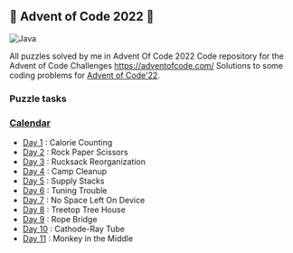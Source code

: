 ## 🎄 Advent of Code 2022 🎄 
![Java](https://img.shields.io/badge/java-%23ED8B00.svg?style=for-the-badge&logo=java&logoColor=white)

All puzzles solved by me in Advent Of Code 2022
Code repository for the Advent of Code Challenges https://adventofcode.com/
Solutions to some coding problems for [Advent of Code'22](https://adventofcode.com/2022).

### Puzzle tasks
### [Calendar](https://adventofcode.com/2022)
* [Day 1](https://adventofcode.com/2022/day/1)   : Calorie Counting   
* [Day 2](https://adventofcode.com/2022/day/2)   : Rock Paper Scissors  
* [Day 3](https://adventofcode.com/2022/day/3)   : Rucksack Reorganization
* [Day 4](https://adventofcode.com/2022/day/4)   : Camp Cleanup   
* [Day 5](https://adventofcode.com/2022/day/5)   : Supply Stacks   
* [Day 6](https://adventofcode.com/2022/day/6)   : Tuning Trouble   
* [Day 7](https://adventofcode.com/2022/day/7)   : No Space Left On Device   
* [Day 8](https://adventofcode.com/2022/day/8)   : Treetop Tree House   
* [Day 9](https://adventofcode.com/2022/day/9)   : Rope Bridge   
* [Day 10](https://adventofcode.com/2022/day/10) : Cathode-Ray Tube   
* [Day 11](https://adventofcode.com/2022/day/11) : Monkey in the Middle   

[//]: # (* [Day 12]&#40;https://adventofcode.com/2022/day/12&#41;    )

[//]: # (* [Day 13]&#40;https://adventofcode.com/2022/day/13&#41;    )

[//]: # (* [Day 14]&#40;https://adventofcode.com/2022/day/14&#41;    )

[//]: # (* [Day 15]&#40;https://adventofcode.com/2022/day/15&#41;    )

[//]: # (* [Day 16]&#40;https://adventofcode.com/2022/day/16&#41;    )

[//]: # (* [Day 17]&#40;https://adventofcode.com/2022/day/17&#41;    )

[//]: # (* [Day 18]&#40;https://adventofcode.com/2022/day/18&#41;    )

[//]: # (* [Day 19]&#40;https://adventofcode.com/2022/day/19&#41;    )

[//]: # (* [Day 20]&#40;https://adventofcode.com/2022/day/20&#41;    )

[//]: # (* [Day 21]&#40;https://adventofcode.com/2022/day/21&#41;    )

[//]: # (* [Day 22]&#40;https://adventofcode.com/2022/day/22&#41;    )

[//]: # (* [Day 23]&#40;https://adventofcode.com/2022/day/23&#41;    )

[//]: # (* [Day 24]&#40;https://adventofcode.com/2022/day/24&#41;    )

[//]: # (* [Day 25]&#40;https://adventofcode.com/2022/day/25&#41;)


